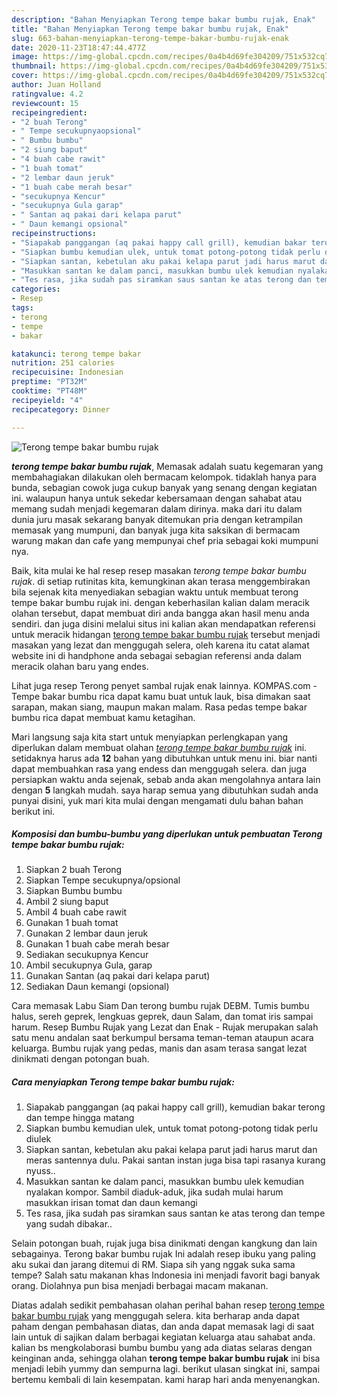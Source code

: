 ```yaml
---
description: "Bahan Menyiapkan Terong tempe bakar bumbu rujak, Enak"
title: "Bahan Menyiapkan Terong tempe bakar bumbu rujak, Enak"
slug: 663-bahan-menyiapkan-terong-tempe-bakar-bumbu-rujak-enak
date: 2020-11-23T18:47:44.477Z
image: https://img-global.cpcdn.com/recipes/0a4b4d69fe304209/751x532cq70/terong-tempe-bakar-bumbu-rujak-foto-resep-utama.jpg
thumbnail: https://img-global.cpcdn.com/recipes/0a4b4d69fe304209/751x532cq70/terong-tempe-bakar-bumbu-rujak-foto-resep-utama.jpg
cover: https://img-global.cpcdn.com/recipes/0a4b4d69fe304209/751x532cq70/terong-tempe-bakar-bumbu-rujak-foto-resep-utama.jpg
author: Juan Holland
ratingvalue: 4.2
reviewcount: 15
recipeingredient:
- "2 buah Terong"
- " Tempe secukupnyaopsional"
- " Bumbu bumbu"
- "2 siung baput"
- "4 buah cabe rawit"
- "1 buah tomat"
- "2 lembar daun jeruk"
- "1 buah cabe merah besar"
- "secukupnya Kencur"
- "secukupnya Gula garap"
- " Santan aq pakai dari kelapa parut"
- " Daun kemangi opsional"
recipeinstructions:
- "Siapakab panggangan (aq pakai happy call grill), kemudian bakar terong dan tempe hingga matang"
- "Siapkan bumbu kemudian ulek, untuk tomat potong-potong tidak perlu diulek"
- "Siapkan santan, kebetulan aku pakai kelapa parut jadi harus marut dan meras santennya dulu. Pakai santan instan juga bisa tapi rasanya kurang nyuss.."
- "Masukkan santan ke dalam panci, masukkan bumbu ulek kemudian nyalakan kompor. Sambil diaduk-aduk, jika sudah mulai harum masukkan irisan tomat dan daun kemangi"
- "Tes rasa, jika sudah pas siramkan saus santan ke atas terong dan tempe yang sudah dibakar.."
categories:
- Resep
tags:
- terong
- tempe
- bakar

katakunci: terong tempe bakar 
nutrition: 251 calories
recipecuisine: Indonesian
preptime: "PT32M"
cooktime: "PT48M"
recipeyield: "4"
recipecategory: Dinner

---
```



![Terong tempe bakar bumbu rujak](https://img-global.cpcdn.com/recipes/0a4b4d69fe304209/751x532cq70/terong-tempe-bakar-bumbu-rujak-foto-resep-utama.jpg)

<b><i>terong tempe bakar bumbu rujak</i></b>, Memasak adalah suatu kegemaran yang membahagiakan dilakukan oleh bermacam kelompok. tidaklah hanya para bunda, sebagian cowok juga cukup banyak yang senang dengan kegiatan ini. walaupun hanya untuk sekedar kebersamaan dengan sahabat atau memang sudah menjadi kegemaran dalam dirinya. maka dari itu dalam dunia juru masak sekarang banyak ditemukan pria dengan ketrampilan memasak yang mumpuni, dan banyak juga kita saksikan di bermacam warung makan dan cafe yang mempunyai chef pria sebagai koki mumpuni nya.

Baik, kita mulai ke hal resep resep masakan <i>terong tempe bakar bumbu rujak</i>. di setiap rutinitas kita, kemungkinan akan terasa menggembirakan bila sejenak kita menyediakan sebagian waktu untuk membuat terong tempe bakar bumbu rujak ini. dengan keberhasilan kalian dalam meracik olahan tersebut, dapat membuat diri anda bangga akan hasil menu anda sendiri. dan juga disini melalui situs ini kalian akan mendapatkan referensi untuk meracik hidangan <u>terong tempe bakar bumbu rujak</u> tersebut menjadi masakan yang lezat dan menggugah selera, oleh karena itu catat alamat website ini di handphone anda sebagai sebagian referensi anda dalam meracik olahan baru yang endes.

Lihat juga resep Terong penyet sambal rujak enak lainnya. KOMPAS.com - Tempe bakar bumbu rica dapat kamu buat untuk lauk, bisa dimakan saat sarapan, makan siang, maupun makan malam. Rasa pedas tempe bakar bumbu rica dapat membuat kamu ketagihan.


Mari langsung saja kita start untuk menyiapkan perlengkapan yang diperlukan dalam membuat olahan <u><i>terong tempe bakar bumbu rujak</i></u> ini. setidaknya harus ada <b>12</b> bahan yang dibutuhkan untuk menu ini. biar nanti dapat membuahkan rasa yang endess dan menggugah selera. dan juga persiapkan waktu anda sejenak, sebab anda akan mengolahnya antara lain dengan <b>5</b> langkah mudah. saya harap semua yang dibutuhkan sudah anda punyai disini, yuk mari kita mulai dengan mengamati dulu bahan bahan berikut ini.

<!--inarticleads1-->

##### Komposisi dan bumbu-bumbu yang diperlukan untuk pembuatan Terong tempe bakar bumbu rujak:

1. Siapkan 2 buah Terong
1. Siapkan  Tempe secukupnya/opsional
1. Siapkan  Bumbu bumbu
1. Ambil 2 siung baput
1. Ambil 4 buah cabe rawit
1. Gunakan 1 buah tomat
1. Gunakan 2 lembar daun jeruk
1. Gunakan 1 buah cabe merah besar
1. Sediakan secukupnya Kencur
1. Ambil secukupnya Gula, garap
1. Gunakan  Santan (aq pakai dari kelapa parut)
1. Sediakan  Daun kemangi (opsional)


Cara memasak Labu Siam Dan terong bumbu rujak DEBM. Tumis bumbu halus, sereh geprek, lengkuas geprek, daun Salam, dan tomat iris sampai harum. Resep Bumbu Rujak yang Lezat dan Enak - Rujak merupakan salah satu menu andalan saat berkumpul bersama teman-teman ataupun acara keluarga. Bumbu rujak yang pedas, manis dan asam terasa sangat lezat dinikmati dengan potongan buah. 

<!--inarticleads2-->

##### Cara menyiapkan Terong tempe bakar bumbu rujak:

1. Siapakab panggangan (aq pakai happy call grill), kemudian bakar terong dan tempe hingga matang
1. Siapkan bumbu kemudian ulek, untuk tomat potong-potong tidak perlu diulek
1. Siapkan santan, kebetulan aku pakai kelapa parut jadi harus marut dan meras santennya dulu. Pakai santan instan juga bisa tapi rasanya kurang nyuss..
1. Masukkan santan ke dalam panci, masukkan bumbu ulek kemudian nyalakan kompor. Sambil diaduk-aduk, jika sudah mulai harum masukkan irisan tomat dan daun kemangi
1. Tes rasa, jika sudah pas siramkan saus santan ke atas terong dan tempe yang sudah dibakar..


Selain potongan buah, rujak juga bisa dinikmati dengan kangkung dan lain sebagainya. Terong bakar bumbu rujak Ini adalah resep ibuku yang paling aku sukai dan jarang ditemui di RM. Siapa sih yang nggak suka sama tempe? Salah satu makanan khas Indonesia ini menjadi favorit bagi banyak orang. Diolahnya pun bisa menjadi berbagai macam makanan. 

Diatas adalah sedikit pembahasan olahan perihal bahan resep <u>terong tempe bakar bumbu rujak</u> yang menggugah selera. kita berharap anda dapat paham dengan pembahasan diatas, dan anda dapat memasak lagi di saat lain untuk di sajikan dalam berbagai kegiatan keluarga atau sahabat anda. kalian bs mengkolaborasi bumbu bumbu yang ada diatas selaras dengan keinginan anda, sehingga olahan <b>terong tempe bakar bumbu rujak</b> ini bisa menjadi lebih yummy dan sempurna lagi. berikut ulasan singkat ini, sampai bertemu kembali di lain kesempatan. kami harap hari anda menyenangkan.
